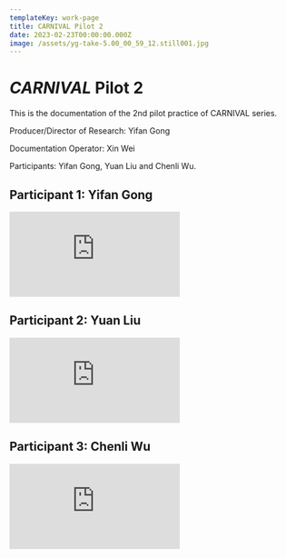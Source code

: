```yaml
---
templateKey: work-page
title: CARNIVAL Pilot 2
date: 2023-02-23T00:00:00.000Z
image: /assets/yg-take-5.00_00_59_12.still001.jpg
---
```

# *CARNIVAL*﻿ Pilot 2

<div class="lines-1"></div>

T﻿his is the documentation of the 2nd pilot practice of CARNIVAL series. 

Producer/Director of Research:
Yifan Gong

Documentation Operator:
Xin Wei

Participants: Yifan Gong, Yuan Liu and Chenli Wu. 

<div class="lines-1"></div>

## Participant 1: Yifan Gong

<div class="video-container"><iframe src="https://www.youtube.com/embed/8KdXT2xBujA" class="video" frameborder="0" allow="accelerometer; autoplay; encrypted-media; gyroscope; picture-in-picture" allowfullscreen></iframe></div>

## Participant 2: Yuan Liu

<div class="video-container"><iframe src="https://www.youtube.com/embed/ovinyGm8AnA" class="video" frameborder="0" allow="accelerometer; autoplay; encrypted-media; gyroscope; picture-in-picture" allowfullscreen></iframe></div>

## Participant 3: Chenli Wu

<div class="video-container"><iframe src="https://www.youtube.com/embed/luuC9ZGrp3Y" class="video" frameborder="0" allow="accelerometer; autoplay; encrypted-media; gyroscope; picture-in-picture" allowfullscreen></iframe></div>